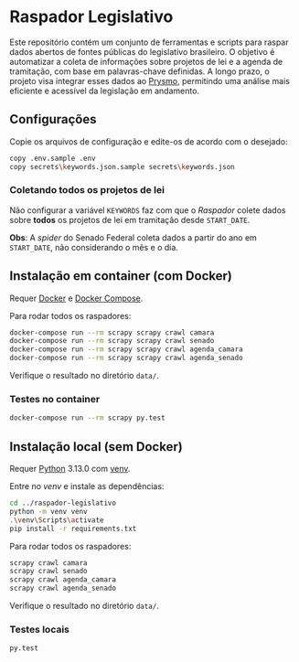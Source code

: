 # Raspador Legislativo

Este repositório contém um conjunto de ferramentas e scripts para raspar dados abertos de fontes públicas do legislativo brasileiro. O objetivo é automatizar a coleta de informações sobre projetos de lei e a agenda de tramitação, com base em palavras-chave definidas. A longo prazo, o projeto visa integrar esses dados ao [Prysmo](https://app.prysmo.com/), permitindo uma análise mais eficiente e acessível da legislação em andamento.

## Configurações

Copie os arquivos de configuração e edite-os de acordo com o desejado:

```sh
copy .env.sample .env
copy secrets\keywords.json.sample secrets\keywords.json
```

### Coletando todos os projetos de lei

Não configurar a variável `KEYWORDS` faz com que o _Raspador_ colete dados
sobre **todos** os projetos de lei em tramitação desde `START_DATE`.

**Obs**: A _spider_ do Senado Federal coleta dados a partir do ano em `START_DATE`,
não considerando o mês e o dia.


## Instalação em container (com Docker)

Requer [Docker](https://docs.docker.com/install/) e
[Docker Compose](https://docs.docker.com/compose/install/).

Para rodar todos os raspadores:

```sh
docker-compose run --rm scrapy scrapy crawl camara
docker-compose run --rm scrapy scrapy crawl senado
docker-compose run --rm scrapy scrapy crawl agenda_camara
docker-compose run --rm scrapy scrapy crawl agenda_senado
```

Verifique o resultado no diretório `data/`.

### Testes no container

```sh
docker-compose run --rm scrapy py.test
```

## Instalação local (sem Docker)

Requer [Python](https://python.org) 3.13.0 com [venv](https://docs.python.org/pt-br/3/library/venv.html).

Entre no _venv_ e instale as dependências:

```sh
cd ../raspador-legislativo
python -m venv venv
.\venv\Scripts\activate
pip install -r requirements.txt
```

Para rodar todos os raspadores:

```sh
scrapy crawl camara
scrapy crawl senado
scrapy crawl agenda_camara
scrapy crawl agenda_senado
```

Verifique o resultado no diretório `data/`.

### Testes locais

```sh
py.test
```
